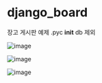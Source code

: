 # django_board
장고 게시판 예제
.pyc __init__ db 제외


![image](https://user-images.githubusercontent.com/102852097/163588574-0c14fcaa-e228-4b2f-b555-bf6be5bab42f.png)



![image](https://user-images.githubusercontent.com/102852097/163588592-e463595f-cbdd-401b-9bef-89dbd6deae27.png)



![image](https://user-images.githubusercontent.com/102852097/163588621-b3079753-cb09-4387-b93f-488c49987917.png)
